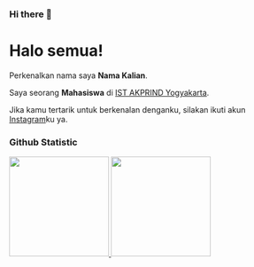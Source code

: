 ### Hi there 👋

<!--
**SatriaAlukman/SatriaAlukman** is a ✨ _special_ ✨ repository because its `README.md` (this file) appears on your GitHub profile.

Here are some ideas to get you started:

- 🔭 I’m currently working on ...
- 🌱 I’m currently learning ...
- 👯 I’m looking to collaborate on ...
- 🤔 I’m looking for help with ...
- 💬 Ask me about ...
- 📫 How to reach me: ...
- 😄 Pronouns: ...
- ⚡ Fun fact: ...
-->
# Halo semua! 
 
Perkenalkan nama saya **Nama Kalian**.<br>
 
Saya seorang **Mahasiswa** di [IST AKPRIND Yogyakarta](https://www.akprind.ac.id/).<br>
 
Jika kamu tertarik untuk berkenalan denganku, silakan ikuti akun [Instagram](https://www.instagram.com/akun-ig/)ku ya.
 
### Github Statistic
<p align="left">
<a href="https://github.com/username-kalian">
  <img height="180em" src="https://github-readme-stats-eight-theta.vercel.app/api?username=username-kalian&show_icons=true&theme=algolia&include_all_commits=true&count_private=true"/>
  <img height="180em" src="https://github-readme-stats-eight-theta.vercel.app/api/top-langs/?username=username-kalian&layout=compact&langs_count=8&theme=algolia"/>
</a>
</p>

